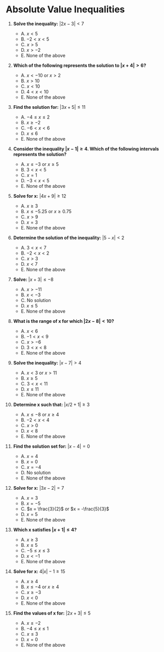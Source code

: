 # Absolute Value Inequalities

1. **Solve the inequality:** $|2x - 3| < 7$
   - A. $x < 5$
   - B. $-2 < x < 5$
   - C. $x > 5$
   - D. $x > -2$
   - E. None of the above

2. **Which of the following represents the solution to $|x + 4| > 6$?**
   - A. $x < -10$ or $x > 2$
   - B. $x > 10$
   - C. $x < 10$
   - D. $4 < x < 10$
   - E. None of the above

3. **Find the solution for:** $|3x + 5| \leq 11$
   - A. $-4 \leq x \leq 2$
   - B. $x \geq -2$
   - C. $-6 < x < 6$
   - D. $x \leq 6$
   - E. None of the above

4. **Consider the inequality $|x - 1| \geq 4$. Which of the following intervals represents the solution?**
   - A. $x \leq -3$ or $x \geq 5$
   - B. $3 < x < 5$
   - C. $x = 1$
   - D. $-3 < x < 5$
   - E. None of the above

5. **Solve for x:** $|4x + 9| \geq 12$
   - A. $x \geq 3$
   - B. $x \leq -5.25$ or $x \geq 0.75$
   - C. $x > 9$
   - D. $x = 3$
   - E. None of the above

6. **Determine the solution of the inequality:** $|5 - x| < 2$
   - A. $3 < x < 7$
   - B. $-2 < x < 2$
   - C. $x > 3$
   - D. $x < 7$
   - E. None of the above

7. **Solve:** $|x + 3| \leq -8$
   - A. $x > -11$
   - B. $x < -3$
   - C. No solution
   - D. $x \leq 5$
   - E. None of the above

8. **What is the range of x for which $|2x - 8| < 10$?**
   - A. $x < 6$
   - B. $-1 < x < 9$
   - C. $x > -6$
   - D. $3 < x < 8$
   - E. None of the above

9. **Solve the inequality:** $|x - 7| > 4$ 
   - A. $x < 3$ or $x > 11$
   - B. $x \geq 5$
   - C. $3 < x < 11$
   - D. $x \leq 11$
   - E. None of the above

10. **Determine x such that:** $|x/2 + 1| \geq 3$
    - A. $x \leq -8$ or $x \geq 4$
    - B. $-2 < x < 4$
    - C. $x > 0$
    - D. $x < 8$
    - E. None of the above

11. **Find the solution set for:** $|x - 4| = 0$
    - A. $x = 4$
    - B. $x = 0$
    - C. $x = -4$
    - D. No solution
    - E. None of the above

12. **Solve for x:** $|3x - 2| = 7$
    - A. $x = 3$
    - B. $x = -5$
    - C. $x = \frac{3}{2}$ or $x = -\frac{5}{3}$
    - D. $x = 5$
    - E. None of the above

13. **Which x satisfies $|x + 1| \leq 4$?**
    - A. $x \geq 3$
    - B. $x \leq 5$
    - C. $-5 \leq x \leq 3$
    - D. $x < -1$
    - E. None of the above

14. **Solve for x:** $4|x| - 1 \geq 15$
    - A. $x \geq 4$
    - B. $x \leq -4$ or $x \geq 4$
    - C. $x \geq -3$
    - D. $x < 0$
    - E. None of the above

15. **Find the values of x for:** $|2x + 3| \leq 5$
    - A. $x \leq -2$
    - B. $-4 \leq x \leq 1$
    - C. $x \leq 3$
    - D. $x = 0$
    - E. None of the above
